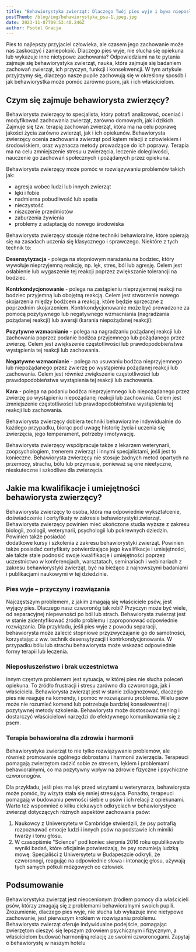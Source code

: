```yaml
---
title: "Behawiorystyka zwierząt: Dlaczego Twój pies wyje i bywa nieposłuszny?"
postThumb: /blog/img/behawiorystyka_psa-1.jpeg.jpg
date: 2023-11-07T09:53:40.246Z
author: Psotel Gracja
---
```

Pies to najlepszy przyjaciel człowieka, ale czasem jego zachowanie może nas zaskoczyć i
zaniepokoić. Dlaczego pies wyje, nie słucha się opiekuna lub wykazuje inne nietypowe
zachowania? Odpowiedziami na te pytania zajmuje się behawiorystyka zwierząt, nauka,
która zajmuje się badaniem zachowań zwierząt, ich przyczyn, funkcji i konsekwencji.
W tym artykule przyjrzymy się, dlaczego nasze pupile zachowują się w określony sposób i
jak behawiorystka może pomóc zarówno psom, jak i ich właścicielom.

## Czym się zajmuje behawiorysta zwierzęcy?

Behawiorysta zwierzęcy to specjalista, który potrafi analizować, oceniać i modyfikować
zachowania zwierząt, zarówno domowych, jak i dzikich.
Zajmuje się tzw. terapią zachowań zwierząt, która ma na celu poprawę jakości życia
zarówno zwierząt, jak i ich opiekunów. Behawiorysta zwierzęcy ocenia zachowania
zwierząt pod kątem relacji z człowiekiem i środowiskiem, oraz wyznacza metody
prowadzące do ich poprawy. Terapia ma na celu zmniejszenie stresu u zwierzęcia,
leczenie dolegliwości, nauczenie go zachowań społecznych i pożądanych przez
opiekuna. 

Behawiorysta zwierzęcy może pomóc w rozwiązywaniu problemów takich jak:

* agresja wobec ludzi lub innych zwierząt
* lęki i fobie
* nadmierna pobudliwość lub apatia
* nieczystość
* niszczenie przedmiotów
* zaburzenia żywienia
* problemy z adaptacją do nowego środowiska

Behawiorysta zwierzęcy stosuje różne techniki behawioralne, które opierają się na
zasadach uczenia się klasycznego i sprawczego. Niektóre z tych technik to:

**Desensytyzacja** - polega na stopniowym narażaniu na bodziec, który wywołuje
nieprzyjemną reakcję, np. lęk, stres, ból lub agresję. Celem jest osłabienie lub
wygaszenie tej reakcji poprzez zwiększanie tolerancji na bodziec.

**Kontrkondycjonowanie** - polega na zastąpieniu nieprzyjemnej reakcji na bodziec
przyjemną lub obojętną reakcją. Celem jest stworzenie nowego skojarzenia między
bodźcem a reakcją, które będzie sprzeczne z poprzednim skojarzeniem.
Kontrkondycjonowanie może być prowadzone za pomocą pozytywnego lub
negatywnego wzmacniania (nagradzania pożądanej reakcji) lub awersji (karania
niepożądanej reakcji):

**Pozytywne wzmacnianie** - polega na nagradzaniu pożądanej reakcji lub
zachowania poprzez podanie bodźca przyjemnego lub pożądanego przez
zwierzę. Celem jest zwiększenie częstotliwości lub prawdopodobieństwa
wystąpienia tej reakcji lub zachowania.

**Negatywne wzmacnianie** - polega na usuwaniu bodźca nieprzyjemnego lub
niepożądanego przez zwierzę po wystąpieniu pożądanej reakcji lub
zachowania. Celem jest również zwiększenie częstotliwości lub
prawdopodobieństwa wystąpienia tej reakcji lub zachowania.

**Kara** - polega na podaniu bodźca nieprzyjemnego lub niepożądanego przez
zwierzę po wystąpieniu niepożądanej reakcji lub zachowania. Celem jest
zmniejszenie częstotliwości lub prawdopodobieństwa wystąpienia tej reakcji
lub zachowania.

Behawiorysta zwierzęcy dobiera techniki behawioralne indywidualnie do każdego
przypadku, biorąc pod uwagę historię życia i uczenia się zwierzęcia, jego temperament,
potrzeby i motywację.

Behawiorysta zwierzęcy współpracuje także z lekarzem weterynarii, zoopsychologiem,
trenerem zwierząt i innymi specjalistami, jeśli jest to konieczne.
Behawiorysta zwierzęcy nie stosuje żadnych metod opartych na przemocy, strachu,
bólu lub przymusie, ponieważ są one nieetyczne, nieskuteczne i szkodliwe dla
zwierzęcia.

## Jakie ma kwalifikacje i umiejętności behawiorysta zwierzęcy?

Behawiorysta zwierzęcy to osoba, która ma odpowiednie wykształcenie, doświadczenie i
certyfikaty w zakresie behawiorystyki zwierząt. Behawiorysta zwierzęcy powinien mieć ukończone studia wyższe z zakresu biologii, zoologii, weterynarii, psychologii lub pokrewnych dziedzin. Powinien także posiadać\
dodatkowe kursy i szkolenia z zakresu behawiorystyki zwierząt. Powinien także posiadać certyfikaty potwierdzające jego kwalifikacje i umiejętności, ale także stale podnosić swoje
kwalifikacje i umiejętności poprzez uczestnictwo w konferencjach, warsztatach,
seminariach i webinariach z zakresu behawiorystyki zwierząt, być na bieżąco z
najnowszymi badaniami i publikacjami naukowymi w tej dziedzinie.

### Pies wyje – przyczyny i rozwiązania

Najczęstszym problemem, z jakim zmagają się właściciele psów, jest wyjący pies.
Dlaczego nasz czworonóg tak robi?
Przyczyn może być wiele, od separacyjnej niepewności po ból lub strach. Behawiorysta
zwierząt jest w stanie zidentyfikować źródło problemu i zaproponować odpowiednie
rozwiązania. Dla przykładu, jeśli pies wyje z powodu separacji, behawiorysta może zalecić stopniowe
przyzwyczajanie go do samotności, korzystając z ww. technik desensytyzacji i kontrkondycjonowania.
W przypadku bólu lub strachu behawiorysta może wskazać odpowiednie formy terapii lub
leczenia.

### Nieposłuszeństwo i brak uczestnictwa

Innym częstym problemem jest sytuacja, w której pies nie słucha poleceń opiekuna. To
źródło frustracji i stresu zarówno dla czworonoga, jak i właściciela. Behawiorysta zwierząt
jest w stanie zdiagnozować, dlaczego pies nie reaguje na komendy, i pomóc w
rozwiązaniu problemu.
Wielu psów może nie rozumieć komend lub potrzebuje bardziej konsekwentnej i
pozytywnej metody szkolenia. Behawiorysta może dostosować trening i dostarczyć
właścicielowi narzędzi do efektywnego komunikowania się z psem.

### Terapia behawioralna dla zdrowia i harmonii

Behawiorystyka zwierząt to nie tylko rozwiązywanie problemów, ale również promowanie
ogólnego dobrostanu i harmonii zwierzęcia. Terapeuci pomagają zwierzętom radzić sobie
ze stresem, lękiem i problemami behawioralnymi, co ma pozytywny wpływ na zdrowie
fizyczne i psychiczne czworonogów.

Dla przykładu, jeśli pies ma lęk przed wizytami u weterynarza, behawiorysta może pomóc,
by wizyta stała się mniej stresująca. Ponadto, terapeuci pomagają w budowaniu
pewności siebie u psów i ich relacji z opiekunami.
Warto też wspomnieć o kilku ciekawych odkryciach w behawiorystyce zwierząt
dotyczących różnych aspektów zachowania psów:

1. Naukowcy z Uniwersytetu w Cambridge stwierdzili, że psy potrafią rozpoznawać
   emocje ludzi i innych psów na podstawie ich mimiki twarzy i tonu głosu.
2. W czasopiśmie "Science" pod koniec sierpnia 2016 roku opublikowało wyniki badań,
   które oficjalnie potwierdzają, że psy rozumieją ludzką mowę. Specjaliści z Uniwersytetu w
   Budapeszcie odkryli, że czworonogi, reagując na odpowiednie słowa i intonację głosu,
   używają tych samych półkuli mózgowych co człowiek.

## Podsumowanie

Behawiorystyka zwierząt jest nieocenionym źródłem pomocy dla właścicieli psów, którzy
zmagają się z problemami behawioralnymi swoich pupili. Zrozumienie, dlaczego pies
wyje, nie słucha lub wykazuje inne nietypowe zachowanie, jest pierwszym krokiem w
rozwiązaniu problemu.
Behawiorysta zwierząt oferuje indywidualne podejście, pomagając zwierzętom cieszyć się
lepszym zdrowiem psychicznym i fizycznym, a właścicielom budować harmonijną relację
ze swoimi czworonogami. Zapytaj o behawiorystę w naszym hotelu